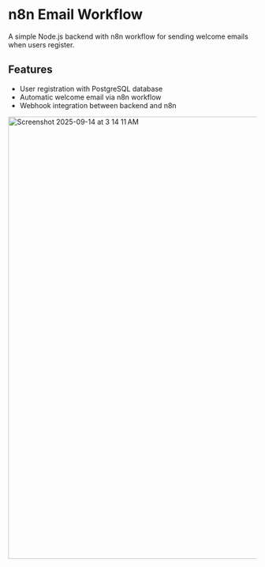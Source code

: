# n8n Email Workflow

A simple Node.js backend with n8n workflow for sending welcome emails when users register.

## Features

- User registration with PostgreSQL database
- Automatic welcome email via n8n workflow
- Webhook integration between backend and n8n


<img width="1470" height="896" alt="Screenshot 2025-09-14 at 3 14 11 AM" src="https://github.com/user-attachments/assets/0d7ef381-6d18-44e5-bf66-2c20e808bdc6" />
